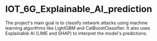# IOT_6G_Explainable_AI_prediction
The project's main goal is to classify network attacks using machine learning algorithms like LightGBM and CatBoostClassifier. It also uses Explainable AI (LIME and SHAP) to interpret the model's predictions.
